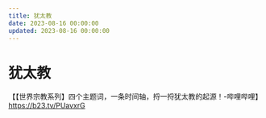 ```yaml
---
title: 犹太教
date: 2023-08-16 00:00:00
updated: 2023-08-16 00:00:00
---
```


# 犹太教

【【世界宗教系列】四个主题词，一条时间轴，捋一捋犹太教的起源！-哔哩哔哩】 https://b23.tv/PUavxrG
